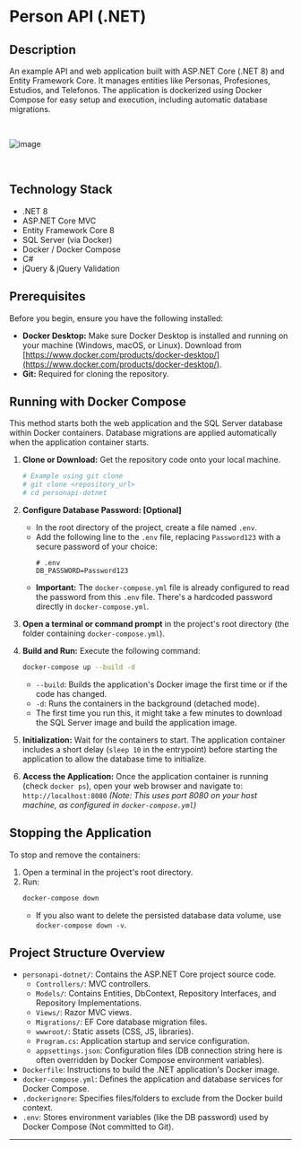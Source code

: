 # Person API (.NET)

## Description

An example API and web application built with ASP.NET Core (.NET 8) and Entity Framework Core. It manages entities like Personas, Profesiones, Estudios, and Telefonos. The application is dockerized using Docker Compose for easy setup and execution, including automatic database migrations.

<br/>

![image](https://github.com/user-attachments/assets/bbb2bf6b-f9e1-4e15-a2d2-33c2046da091)


<br/>


## Technology Stack

* .NET 8
* ASP.NET Core MVC
* Entity Framework Core 8
* SQL Server (via Docker)
* Docker / Docker Compose
* C#
* jQuery & jQuery Validation

## Prerequisites

Before you begin, ensure you have the following installed:

* **Docker Desktop:** Make sure Docker Desktop is installed and running on your machine (Windows, macOS, or Linux). Download from [https://www.docker.com/products/docker-desktop/](https://www.docker.com/products/docker-desktop/).
* **Git:** Required for cloning the repository.

## Running with Docker Compose

This method starts both the web application and the SQL Server database within Docker containers. Database migrations are applied automatically when the application container starts.

1.  **Clone or Download:** Get the repository code onto your local machine.
    ```bash
    # Example using git clone
    # git clone <repository_url>
    # cd personapi-dotnet
    ```

2.  **Configure Database Password: [Optional]**
    * In the root directory of the project, create a file named `.env`.
    * Add the following line to the `.env` file, replacing `Password123` with a secure password of your choice:
        ```dotenv
        # .env
        DB_PASSWORD=Password123
        ```
    * **Important:** The `docker-compose.yml` file is already configured to read the password from this `.env` file. There's a hardcoded password directly in `docker-compose.yml`.

3.  **Open a terminal or command prompt** in the project's root directory (the folder containing `docker-compose.yml`).

4.  **Build and Run:** Execute the following command:
    ```bash
    docker-compose up --build -d
    ```
    * `--build`: Builds the application's Docker image the first time or if the code has changed.
    * `-d`: Runs the containers in the background (detached mode).
    * The first time you run this, it might take a few minutes to download the SQL Server image and build the application image.

5.  **Initialization:** Wait for the containers to start. The application container includes a short delay (`sleep 10` in the entrypoint) before starting the application to allow the database time to initialize.

6.  **Access the Application:** Once the application container is running (check `docker ps`), open your web browser and navigate to:
    `http://localhost:8080`
    *(Note: This uses port 8080 on your host machine, as configured in `docker-compose.yml`)*

## Stopping the Application

To stop and remove the containers:

1.  Open a terminal in the project's root directory.
2.  Run:
    ```bash
    docker-compose down
    ```
    * If you also want to delete the persisted database data volume, use `docker-compose down -v`.

## Project Structure Overview

* `personapi-dotnet/`: Contains the ASP.NET Core project source code.
    * `Controllers/`: MVC controllers.
    * `Models/`: Contains Entities, DbContext, Repository Interfaces, and Repository Implementations.
    * `Views/`: Razor MVC views.
    * `Migrations/`: EF Core database migration files.
    * `wwwroot/`: Static assets (CSS, JS, libraries).
    * `Program.cs`: Application startup and service configuration.
    * `appsettings.json`: Configuration files (DB connection string here is often overridden by Docker Compose environment variables).
* `Dockerfile`: Instructions to build the .NET application's Docker image.
* `docker-compose.yml`: Defines the application and database services for Docker Compose.
* `.dockerignore`: Specifies files/folders to exclude from the Docker build context.
* `.env`: Stores environment variables (like the DB password) used by Docker Compose (Not committed to Git).


---
